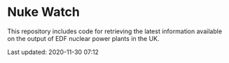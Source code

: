 # Nuke Watch

This repository includes code for retrieving the latest information available on the output of EDF nuclear power plants in the UK.

Last updated: 2020-11-30 07:12